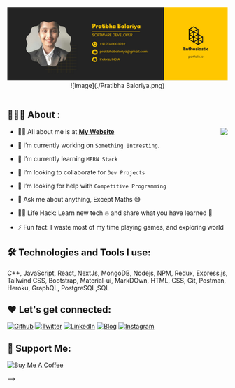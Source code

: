 <!-- <h1 align="center">Hello,<img src="https://raw.githubusercontent.com/ABSphreak/ABSphreak/master/gifs/Hi.gif" width="1.875rem" height="3.75rem"><hr/>Pratibha Baloriya this side.</h1>

<!--
**pratibha2411/pratibha2411** is a ✨ _special_ ✨ repository because its `README.md` (this file) appears on your GitHub profile.
Here are some ideas to get you started: -->

<div align="center">
  <img src ="./Pratibha Baloriya.png" />
  ![image](./Pratibha Baloriya.png)
</div>

 <br/>

## 👨🏻‍💻 About : 

<img  src="./thoughtworks-gif_dribbble.gif" height="18.125rem" align="right" />

- 🙋‍♂️ All about me is at **[My Website](https://portfolio.github.io/)**

- 🔭 I’m currently working on `Something Intresting`.

- 🌱 I’m currently learning `MERN Stack`

- 👯 I’m looking to collaborate for `Dev Projects`

- 🤔 I’m looking for help with `Competitive Programming`

- 💬 Ask me about anything, Except Maths :sweat_smile:

- 👨‍💻 Life Hack: Learn new tech :fire: and share what you have learned :tada:

- ⚡ Fun fact: I waste most of my time playing games, and exploring world

## 🛠️ Technologies and Tools I use:

<p>
C++, JavaScript, React, NextJs, MongoDB, Nodejs, NPM, Redux, Express.js, Tailwind CSS, Bootstrap, Material-ui, MarkDOwn, HTML, CSS, Git, Postman, Heroku, GraphQL, PostgreSQL,SQL
</p>

## ❤️ Let's get connected:

<p><a href="https://pratibha2411.github.io/" target="_blank"><img alt="Github" src="" height="1.875rem" /></a> <a href="https://twitter.com/pratibha2411" target="_blank"><img alt="Twitter" src=""  height="1.875rem"/></a> <a href="https://www.linkedin.com/in/pratibha2411/" target="_blank"><img alt="LinkedIn" src=""  height="1.875rem"/></a> <a href="https://pratibha2411.github.io/" target="_blank"><img alt="Blog" src=""  height="1.875rem"/></a> <a href="https://www.instagram.com/pratibha2411" target="_blank"><img alt="Instagram" src="#"  height="1.875rem"/></a>
</p>

## 🤝 Support Me:

<a href="https://www.buymeacoffee.com/pratibha2411" target="_blank"><img src="https://cdn.buymeacoffee.com/buttons/v2/default-violet.png" alt="Buy Me A Coffee" height="3.75rem" width="12.5rem"></a>


 -->
